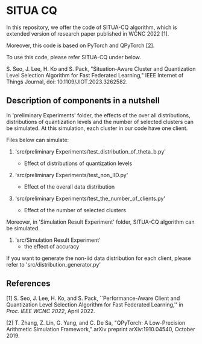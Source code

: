 # SITUA CQ

In this repository, we offer the code of SITUA-CQ algorithm, 
which is extended version of research paper published in WCNC 2022 [1].

Moreover, this code is based on PyTorch and QPyTorch [2].

To use this code, please refer SITUA-CQ under below.

S. Seo, J. Lee, H. Ko and S. Pack, "Situation-Aware Cluster and Quantization Level Selection Algorithm for Fast Federated Learning," IEEE Internet of Things Journal, doi: 10.1109/JIOT.2023.3262582.

## Description of components in a nutshell
In 'preliminary Experiments' folder, the effects of the over all distributions, 
distributions of quantization levels and the number of selected clusters 
can be simulated. At this simulation, each cluster in our code have one client. 

Files below can simulate:
1) 'src/preliminary Experiments/test_distribution_of_theta_b.py'
    - Effect of distributions of quantization levels

2) 'src/preliminary Experiments/test_non_IID.py'
    - Effect of the overall data distribution
    
3) 'src/preliminary Experiments/test_the_number_of_clients.py'
    - Effect of the number of selected clusters

Moreover, in 'Simulation Result Experiment' folder, 
SITUA-CQ algorithm can be simulated.

1) 'src/Simulation Result Experiment'
    - the effect of accuracy 
    
If you want to generate the non-iid data distribution for each client, 
please refer to 'src/distribution_generator.py'

## References
[1] S. Seo, J. Lee, H. Ko, and S. Pack, 
``Performance-Aware Client and Quantization Level Selection Algorithm 
for Fast Federated Learning,'' 
in *Proc. IEEE WCNC 2022*, April 2022.

[2] T. Zhang, Z. Lin, G. Yang, and C. De Sa, 
"QPyTorch: A Low-Precision Arithmetic Simulation Framework," 
arXiv preprint arXiv:1910.04540, October 2019.

